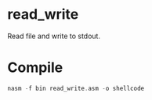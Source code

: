 # read_write

Read file and write to stdout.

# Compile

```nasm
nasm -f bin read_write.asm -o shellcode
```

